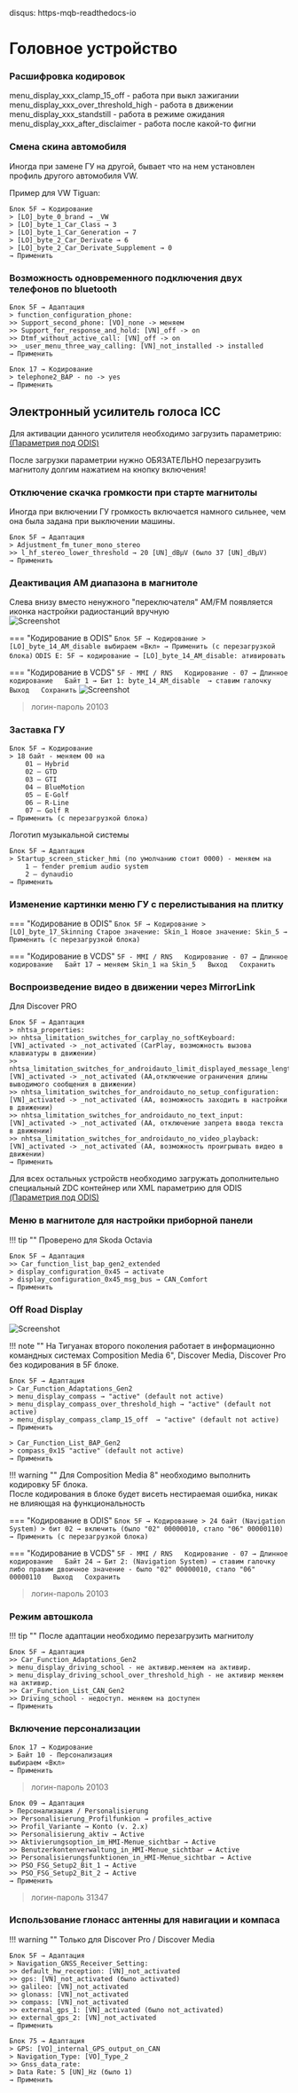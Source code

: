 disqus: https-mqb-readthedocs-io
# Головное устройство

### Расшифровка кодировок

menu_display_xxx_clamp_15_off - работа при выкл зажигании  
menu_display_xxx_over_threshold_high - работа в движении  
menu_display_xxx_standstill - работа в режиме ожидания  
menu_display_xxx_after_disclaimer - работа после какой-то фигни

### Смена скина автомобиля
Иногда при замене ГУ на другой, бывает что на нем установлен профиль другого автомобиля VW.   

Пример для VW Tiguan:   
```
Блок 5F → Кодирование
> [LO]_byte_0_brand → _VW
> [LO]_byte_1_Car_Class → 3
> [LO]_byte_1_Car_Generation → 7
> [LO]_byte_2_Car_Derivate → 6
> [LO]_byte_2_Car_Derivate_Supplement → 0
→ Применить 
```

### Возможность одновременного подключения двух телефонов по bluetooth

```
Блок 5F → Адаптация
> function_configuration_phone:
>> Support_second_phone: [VO]_none -> меняем
>> Support_for_response_and_hold: [VN]_off -> on
>> Dtmf_without_active_call: [VN]_off -> on
>> _user_menu_three_way_calling: [VN]_not_installed -> installed
→ Применить 
```

```
Блок 17 → Кодирование  
> telephone2_BAP - no -> yes
→ Применить
```

## Электронный усилитель голоса ICC

Для активации данного усилителя необходимо загрузить параметрию:  
[(Параметрия под ODIS)](../firmwares/5F_ICC_ONLY.xml)

После загрузки параметрии нужно ОБЯЗАТЕЛЬНО перезагрузить магнитолу долгим нажатием на кнопку включения!

### Отключение скачка громкости при старте магнитолы
Иногда при включении ГУ громкость включается намного сильнее, чем она была задана при выключении машины.

```
Блок 5F → Адаптация
> Adjustment_fm_tuner_mono_stereo
>> l_hf_stereo_lower_threshold → 20 [UN]_dBµV (было 37 [UN]_dBµV)
→ Применить 
```

### Деактивация AM диапазона в магнитоле
Слева внизу вместо ненужного "переключателя" AM/FM появляется иконка настройки радиостанций вручную  
![Screenshot](../images/MQB/fm.jpg)

=== "Кодирование в ODIS"
    ```
    Блок 5F → Кодирование
    > [LO]_byte_14_AM_disable
    выбираем «Вкл»
    → Применить (с перезагрузкой блока)
    ```
    ```
    ODIS E: 5F → кодирование → [LO]_byte_14_AM_disable: ативировать
    ```

=== "Кодирование в VCDS"
    ```
    5F - MMI / RNS  
    Кодирование - 07 → Длинное кодирование  
    Байт 1 → Бит 1: byte_14_AM_disable  → ставим галочку  
    Выход  
    Сохранить
    ```
    ![Screenshot](../images/MQB/am_radio.jpg) 
    
> логин-пароль 20103

### Заставка ГУ

```
Блок 5F → Кодирование
> 18 байт - меняем 00 на
    01 — Hybrid
    02 — GTD
    03 — GTI
    04 — BlueMotion
    05 — E-Golf
    06 — R-Line
    07 — Golf R
→ Применить (с перезагрузкой блока)
```

Логотип музыкальной системы
```
Блок 5F → Адаптация
> Startup_screen_sticker_hmi (по умолчанию стоит 0000) - меняем на
    1 — fender premium audio system
    2 — dynaudio
→ Применить 
```

### Изменение картинки меню ГУ с перелистывания на плитку

=== "Кодирование в ODIS"
	```
	Блок 5F → Кодирование
    > [LO]_byte_17_Skinning
    Старое значение: Skin_1
    Новое значение: Skin_5
    → Применить (с перезагрузкой блока)
    ```
    
=== "Кодирование в VCDS"
    ```
    5F - MMI / RNS  
    Кодирование - 07 → Длинное кодирование  
    Байт 17 → меняем Skin_1 на Skin_5  
    Выход  
    Сохранить  
    ```

### Воспроизведение видео в движении через MirrorLink

Для Discover PRO

```
Блок 5F → Адаптация
> nhtsa_properties:
>> nhtsa_limitation_switches_for_carplay_no_softKeyboard: [VN]_activated -> _not_activated (CarPlay, возможность вызова клавиатуры в движении)
>> nhtsa_limitation_switches_for_androidauto_limit_displayed_message_length: [VN]_activated -> _not_activated (AA,отключение ограничения длины выводимого сообщения в движении)
>> nhtsa_limitation_switches_for_androidauto_no_setup_configuration: [VN]_activated -> _not_activated (AA, возможность заходить в настройки в движении)
>> nhtsa_limitation_switches_for_androidauto_no_text_input: [VN]_activated -> _not_activated (AA, отключение запрета ввода текста в движении)
>> nhtsa_limitation_switches_for_androidauto_no_video_playback: [VN]_activated -> _not_activated (АА, возможность проигрывать видео в движении)
→ Применить 
```

Для всех остальных устройств необходимо загружать дополнительно специальный ZDC контейнер или XML параметрию для ODIS
[(Параметрия под ODIS)](../firmwares/5F_3Q0035864C_V03935274HX_VIM_MIM.xml)
    
### Меню в магнитоле для настройки приборной панели

!!! tip ""
    Проверено для Skoda Octavia  

```
Блок 5F → Адаптация
>> Car_function_list_bap_gen2_extended
> display_configuration_0x45 → activate
> display_configuration_0x45_msg_bus → CAN_Comfort
→ Применить 
```
    
### Off Road Display

![Screenshot](../images/MQB/offroad.jpg)
    
!!! note ""
    На Тигуанах второго поколения работает в информационно командных системах Composition Media 6", Discover Media, Discover Pro без кодирования в 5F блоке.  

```
Блок 5F → Адаптация
> Car_Function_Adaptations_Gen2
> menu_display_compass → "active" (default not active)
> menu_display_compass_over_threshold_high → "active" (default not active) 
> menu_display_compass_clamp_15_off  → "active" (default not active)
→ Применить  
    
> Car_Function_List_BAP_Gen2
> compass_0x15 "active" (default not active)
→ Применить 
``` 
    
!!! warning ""
    Для Composition Media 8" необходимо выполнить кодировку 5F блока.   
    После кодирования в блоке будет висеть нестираемая ошибка, никак не влияющая на функциональность
    
=== "Кодирование в ODIS"
    ```
    Блок 5F → Кодирование
    > 24 байт (Navigation System)
    > бит 02 → включить (было "02" 00000010, стало "06" 00000110)
    → Применить (с перезагрузкой блока)
    ```
    
=== "Кодирование в VCDS"
    ```
    5F - MMI / RNS  
    Кодирование - 07 → Длинное кодирование  
    Байт 24 → Бит 2: (Navigation System) → ставим галочку  
    либо правим двоичное значение - было "02" 00000010, стало "06" 00000110  
    Выход  
    Сохранить
    ```  
    
> логин-пароль 20103 

### Режим автошкола

!!! tip ""
    После адаптации необходимо перезагрузить магнитолу
    
```
Блок 5F → Адаптация
>> Car_Function_Adaptations_Gen2
> menu_display_driving_school - не активир.меняем на активир.
> menu_display_driving_school_over_threshold_high - не активир меняем на активир.
>> Car_Function_List_CAN_Gen2
>> Driving_school - недоступ. меняем на доступен
→ Применить
```

### Включение персонализации

```
Блок 17 → Кодирование  
> Байт 10 - Персонализация
выбираем «Вкл»
→ Применить
```

> логин-пароль 20103

```
Блок 09 → Адаптация
> Персонализация / Personalisierung
>> Personalisierung_Profilfunkion → profiles_active
>> Profil_Variante → Konto (v. 2.x)
>> Personalisierung_aktiv → Active
>> Aktivierungsoption_im_HMI-Menue_sichtbar → Active
>> Benutzerkontenverwaltung_in_HMI-Menue_sichtbar → Active
>> Personalisierungsfunktionen_in_HMI-Menue_sichtbar → Active
>> PSO_FSG_Setup2_Bit_1 → Active
>> PSO_FSG_Setup2_Bit_2 → Active
→ Применить
```

> логин-пароль 31347

### Использование глонасс антенны для навигации и компаса

!!! warning ""
    Только для Discover Pro / Discover Media
    
```
Блок 5F → Адаптация
> Navigation_GNSS_Receiver_Setting:
>> default_hw_reception: [VN]_not_activated
>> gps: [VN]_not_activated (было activated)
>> galileo: [VN]_not_activated
>> glonass: [VN]_not_activated
>> compass: [VN]_not_activated
>> external_gps_1: [VN]_activated (было not_activated)
>> external_gps_2: [VN]_not_activated
→ Применить
```

```
Блок 75 → Адаптация
> GPS: [VO]_internal_GPS_output_on_CAN
> Navigation_Type: [VO]_Type_2
>> Gnss_data_rate:
> Data Rate: 5 [UN]_Hz (было 1)
→ Применить
```

